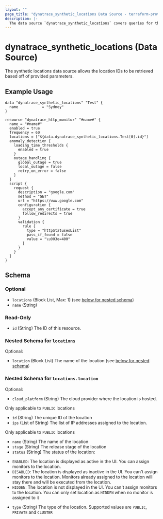 ```yaml
---
layout: ""
page_title: "dynatrace_synthetic_locations Data Source - terraform-provider-dynatrace"
description: |-
  The data source `dynatrace_synthetic_locations` covers queries for the ID of synthetic locations based off of provided parameters
---
```


# dynatrace_synthetic_locations (Data Source)

The synthetic locations data source allows the location IDs to be retrieved based off of provided parameters.

## Example Usage

```
data "dynatrace_synthetic_locations" "Test" {
  name           = "Sydney"
}

resource "dynatrace_http_monitor" "#name#" {
  name = "#name#" 
  enabled = true 
  frequency = 60 
  locations = ["${data.dynatrace_synthetic_locations.Test[0].id}"] 
  anomaly_detection {
    loading_time_thresholds {
      enabled = true 
    }
    outage_handling {
      global_outage = true 
      local_outage = false 
      retry_on_error = false 
    }
  }
  script {
    request {
      description = "google.com" 
      method = "GET" 
      url = "https://www.google.com" 
      configuration {
        accept_any_certificate = true 
        follow_redirects = true 
      }
      validation {
        rule {
          type = "httpStatusesList" 
          pass_if_found = false 
          value = "\u003e=400" 
        }
      }
    }
  }
}

```

<!-- schema generated by tfplugindocs -->
## Schema

### Optional

- `locations` (Block List, Max: 1) (see [below for nested schema](#nestedblock--locations))
- `name` (String)

### Read-Only

- `id` (String) The ID of this resource.

<a id="nestedblock--locations"></a>
### Nested Schema for `locations`

Optional:

- `location` (Block List) The name of the location (see [below for nested schema](#nestedblock--locations--location))

<a id="nestedblock--locations--location"></a>
### Nested Schema for `locations.location`

Optional:

- `cloud_platform` (String) The cloud provider where the location is hosted. 

 Only applicable to `PUBLIC` locations
- `id` (String) The unique ID of the location
- `ips` (List of String) The list of IP addresses assigned to the location. 

 Only applicable to `PUBLIC` locations
- `name` (String) The name of the location
- `stage` (String) The release stage of the location
- `status` (String) The status of the location: 

* `ENABLED`: The location is displayed as active in the UI. You can assign monitors to the location. 
* `DISABLED`: The location is displayed as inactive in the UI. You can't assign monitors to the location. Monitors already assigned to the location will stay there and will be executed from the location. 
* `HIDDEN`: The location is not displayed in the UI. You can't assign monitors to the location. You can only set location as `HIDDEN` when no monitor is assigned to it
- `type` (String) The type of the location. Supported values are `PUBLIC`, `PRIVATE` and `CLUSTER`
